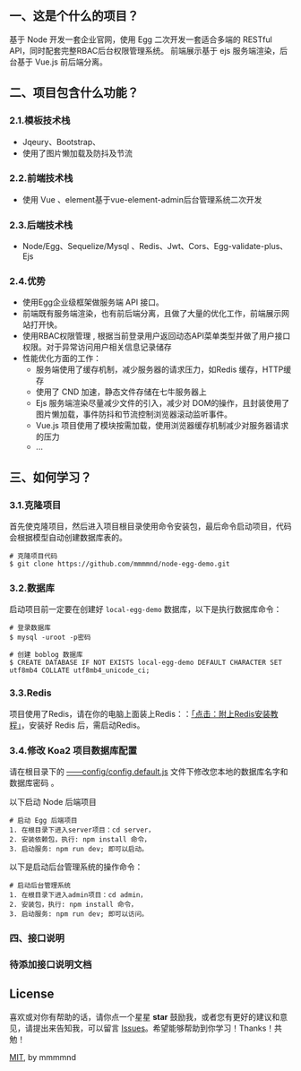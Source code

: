 ## 一、这是个什么的项目？

基于 Node 开发一套企业官网，使用 Egg 二次开发一套适合多端的 RESTful API，同时配套完整RBAC后台权限管理系统。
前端展示基于 ejs 服务端渲染，后台基于 Vue.js 前后端分离。

## 二、项目包含什么功能？

### 2.1.模板技术栈

* Jqeury、Bootstrap、
* 使用了图片懒加载及防抖及节流

### 2.2.前端技术栈

* 使用 Vue 、element基于vue-element-admin后台管理系统二次开发

### 2.3.后端技术栈

* Node/Egg、Sequelize/Mysql 、Redis、Jwt、Cors、Egg-validate-plus、Ejs

### 2.4.优势

* 使用Egg企业级框架做服务端 API 接口。
* 前端既有服务端渲染，也有前后端分离，且做了大量的优化工作，前端展示网站打开快。
* 使用RBAC权限管理 , 根据当前登录用户返回动态API菜单类型并做了用户接口权限。对于异常访问用户相关信息记录储存
* 性能优化方面的工作：
    * 服务端使用了缓存机制，减少服务器的请求压力，如Redis 缓存，HTTP缓存
    * 使用了 CND 加速，静态文件存储在七牛服务器上
    * Ejs 服务端渲染尽量减少文件的引入，减少对 DOM的操作，且封装使用了图片懒加载，事件防抖和节流控制浏览器滚动监听事件。
    * Vue.js 项目使用了模块按需加载，使用浏览器缓存机制减少对服务器请求的压力
    * ...

## 三、如何学习？

### 3.1.克隆项目

首先使克隆项目，然后进入项目根目录使用命令安装包，最后命令启动项目，代码会根据模型自动创建数据库表的。

```
# 克隆项目代码
$ git clone https://github.com/mmmmnd/node-egg-demo.git
```

### 3.2.数据库

启动项目前一定要在创建好 `local-egg-demo` 数据库，以下是执行数据库命令：

```
# 登录数据库
$ mysql -uroot -p密码

# 创建 boblog 数据库
$ CREATE DATABASE IF NOT EXISTS local-egg-demo DEFAULT CHARACTER SET utf8mb4 COLLATE utf8mb4_unicode_ci;
```

### 3.3.Redis

项目使用了Redis，请在你的电脑上面装上Redis：：[「点击：附上Redis安装教程」](https://www.runoob.com/redis/redis-install.html)，安装好 Redis 后，需启动Redis。

### 3.4.修改 Koa2 项目数据库配置

请在根目录下的 [——config/config.default.js](https://github.com/LFB/nodejs-koa-blog/blob/master/config/config.js) 文件下修改您本地的数据库名字和数据库密码 。

以下启动 Node 后端项目

```
# 启动 Egg 后端项目
1. 在根目录下进入server项目：cd server，
2. 安装依赖包，执行: npm install 命令，
3. 启动服务: npm run dev; 即可以启动。
```
以下是启动后台管理系统的操作命令：

```
# 启动后台管理系统
1. 在根目录下进入admin项目：cd admin，
2. 安装包，执行: npm install 命令，
3. 启动服务: npm run dev; 即可以访问。
```

### 四、接口说明
### 待添加接口说明文档

## License

喜欢或对你有帮助的话，请你点一个星星 **star** 鼓励我，或者您有更好的建议和意见，请提出来告知我，可以留言 [Issues](https://github.com/mmmmnd/node-egg-demo/issues/new)。希望能够帮助到你学习！Thanks！共勉！

[MIT](https://github.com/mmmmnd/node-egg-demo/blob/master/LICENSE), by mmmmnd
